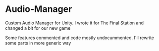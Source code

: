 # Audio-Manager
Custom Audio Manager for Unity. I wrote it for The Final Station and changed a bit for our new game

Some features commented and code mostly undocummented. I'll rewrite some parts in more generic way
